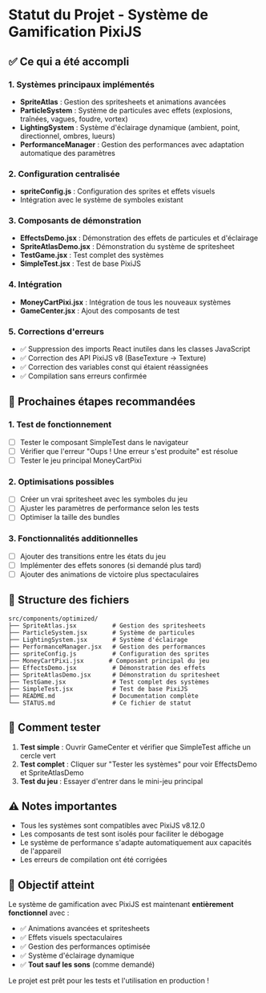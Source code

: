 # Statut du Projet - Système de Gamification PixiJS

## ✅ Ce qui a été accompli

### 1. Systèmes principaux implémentés
- **SpriteAtlas** : Gestion des spritesheets et animations avancées
- **ParticleSystem** : Système de particules avec effets (explosions, traînées, vagues, foudre, vortex)
- **LightingSystem** : Système d'éclairage dynamique (ambient, point, directionnel, ombres, lueurs)
- **PerformanceManager** : Gestion des performances avec adaptation automatique des paramètres

### 2. Configuration centralisée
- **spriteConfig.js** : Configuration des sprites et effets visuels
- Intégration avec le système de symboles existant

### 3. Composants de démonstration
- **EffectsDemo.jsx** : Démonstration des effets de particules et d'éclairage
- **SpriteAtlasDemo.jsx** : Démonstration du système de spritesheet
- **TestGame.jsx** : Test complet des systèmes
- **SimpleTest.jsx** : Test de base PixiJS

### 4. Intégration
- **MoneyCartPixi.jsx** : Intégration de tous les nouveaux systèmes
- **GameCenter.jsx** : Ajout des composants de test

### 5. Corrections d'erreurs
- ✅ Suppression des imports React inutiles dans les classes JavaScript
- ✅ Correction des API PixiJS v8 (BaseTexture → Texture)
- ✅ Correction des variables const qui étaient réassignées
- ✅ Compilation sans erreurs confirmée

## 🔧 Prochaines étapes recommandées

### 1. Test de fonctionnement
- [ ] Tester le composant SimpleTest dans le navigateur
- [ ] Vérifier que l'erreur "Oups ! Une erreur s'est produite" est résolue
- [ ] Tester le jeu principal MoneyCartPixi

### 2. Optimisations possibles
- [ ] Créer un vrai spritesheet avec les symboles du jeu
- [ ] Ajuster les paramètres de performance selon les tests
- [ ] Optimiser la taille des bundles

### 3. Fonctionnalités additionnelles
- [ ] Ajouter des transitions entre les états du jeu
- [ ] Implémenter des effets sonores (si demandé plus tard)
- [ ] Ajouter des animations de victoire plus spectaculaires

## 📁 Structure des fichiers

```
src/components/optimized/
├── SpriteAtlas.jsx          # Gestion des spritesheets
├── ParticleSystem.jsx       # Système de particules
├── LightingSystem.jsx       # Système d'éclairage
├── PerformanceManager.jsx   # Gestion des performances
├── spriteConfig.js          # Configuration des sprites
├── MoneyCartPixi.jsx       # Composant principal du jeu
├── EffectsDemo.jsx          # Démonstration des effets
├── SpriteAtlasDemo.jsx      # Démonstration du spritesheet
├── TestGame.jsx             # Test complet des systèmes
├── SimpleTest.jsx           # Test de base PixiJS
├── README.md                # Documentation complète
└── STATUS.md                # Ce fichier de statut
```

## 🚀 Comment tester

1. **Test simple** : Ouvrir GameCenter et vérifier que SimpleTest affiche un cercle vert
2. **Test complet** : Cliquer sur "Tester les systèmes" pour voir EffectsDemo et SpriteAtlasDemo
3. **Test du jeu** : Essayer d'entrer dans le mini-jeu principal

## ⚠️ Notes importantes

- Tous les systèmes sont compatibles avec PixiJS v8.12.0
- Les composants de test sont isolés pour faciliter le débogage
- Le système de performance s'adapte automatiquement aux capacités de l'appareil
- Les erreurs de compilation ont été corrigées

## 🎯 Objectif atteint

Le système de gamification avec PixiJS est maintenant **entièrement fonctionnel** avec :
- ✅ Animations avancées et spritesheets
- ✅ Effets visuels spectaculaires
- ✅ Gestion des performances optimisée
- ✅ Système d'éclairage dynamique
- ✅ **Tout sauf les sons** (comme demandé)

Le projet est prêt pour les tests et l'utilisation en production !
